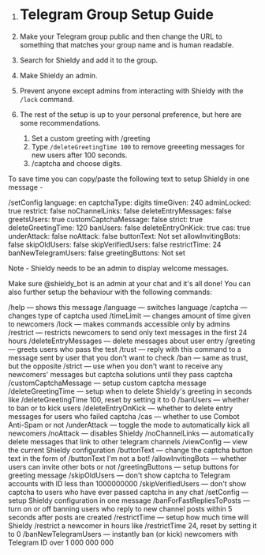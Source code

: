 1. # Telegram Group Setup Guide

1. Make your Telegram group public and then change the URL to something that matches your group name and is human readable. 
2. Search for Shieldy and add it to the group. 
3. Make Shieldy an admin. 
4. Prevent anyone except admins from interacting with Shieldy with the `/lock` command.
5. The rest of the setup is up to your personal preference, but here are some recommendations. 
	1. Set a custom greeting with /greeting
	2. Type `/deleteGreetingTime 100` to remove greeeting messages for new users after 100 seconds. 
	3. /captcha and choose digits.


To save time you can copy/paste the following text to setup Shieldy in one message -

  
/setConfig
language: en
captchaType: digits
timeGiven: 240
adminLocked: true
restrict: false
noChannelLinks: false
deleteEntryMessages: false
greetsUsers: true
customCaptchaMessage: false
strict: true
deleteGreetingTime: 120
banUsers: false
deleteEntryOnKick: true
cas: true
underAttack: false
noAttack: false
buttonText: Not set
allowInvitingBots: false
skipOldUsers: false
skipVerifiedUsers: false
restrictTime: 24
banNewTelegramUsers: false
greetingButtons:
Not set


Note - Shieldy needs to be an admin to display welcome messages. 




Make sure @shieldy_bot is an admin at your chat and it's all done! You can also further setup the behaviour with the following commands:

/help — shows this message
/language — switches language
/captcha — changes type of captcha used
/timeLimit — changes amount of time given to newcomers
/lock — makes commands accessible only by admins
/restrict — restricts newcomers to send only text messages in the first 24 hours
/deleteEntryMessages — delete messages about user entry
/greeting — greets users who pass the test
/trust — reply with this command to a message sent by user that you don't want to check
/ban — same as trust, but the opposite
/strict — use when you don't want to receive any newcomers' messages but captcha solutions until they pass captcha
/customCaptchaMessage — setup custom captcha message
/deleteGreetingTime — setup when to delete Shieldy's greeting in seconds like /deleteGreetingTime 100, reset by setting it to 0
/banUsers — whether to ban or to kick users
/deleteEntryOnKick — whether to delete entry messages for users who failed captcha
/cas — whether to use Combot Anti-Spam or not
/underAttack — toggle the mode to automatically kick all newcomers
/noAttack — disables Shieldy
/noChannelLinks — automatically delete messages that link to other telegram channels
/viewConfig — view the current Shieldy configuration
/buttonText — change the captcha button text in the form of /buttonText I'm not a bot!
/allowInvitingBots — whether users can invite other bots or not
/greetingButtons — setup buttons for greeting message
/skipOldUsers — don't show captcha to Telegram accounts with ID less than 1000000000
/skipVerifiedUsers — don't show captcha to users who have ever passed captcha in any chat
/setConfig — setup Shieldy configuration in one message
/banForFastRepliesToPosts — turn on or off banning users who reply to new channel posts within 5 seconds after posts are created
/restrictTime — setup how much time will Shieldy /restrict a newcomer in hours like /restrictTime 24, reset by setting it to 0
/banNewTelegramUsers — instantly ban (or kick) newcomers with Telegram ID over 1 000 000 000
